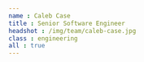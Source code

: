 ```yaml
---
name : Caleb Case
title : Senior Software Engineer
headshot : /img/team/caleb-case.jpg
class : engineering
all : true
---
```


